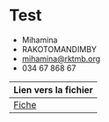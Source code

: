 # Test

- Mihamina
- RAKOTOMANDIMBY
- mihamina@rktmb.org
- 034 67 868 67


|Lien vers la fichier |
|---------------------|
|[Fiche](./MICHEL.md) |

